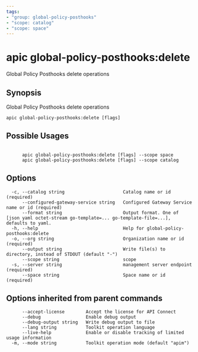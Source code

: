 ```yaml
---
tags:
- "group: global-policy-posthooks"
- "scope: catalog"
- "scope: space"
---
```

# apic global-policy-posthooks:delete

Global Policy Posthooks delete operations

## Synopsis

Global Policy Posthooks delete operations

```
apic global-policy-posthooks:delete [flags]
```

## Possible Usages

```

      apic global-policy-posthooks:delete [flags] --scope space
      apic global-policy-posthooks:delete [flags] --scope catalog

```

## Options

```
  -c, --catalog string                      Catalog name or id (required)
      --configured-gateway-service string   Configured Gateway Service name or id (required)
      --format string                       Output format. One of [json yaml octet-stream go-template=... go-template-file=...], defaults to yaml.
  -h, --help                                Help for global-policy-posthooks:delete
  -o, --org string                          Organization name or id (required)
      --output string                       Write file(s) to directory, instead of STDOUT (default "-")
      --scope string                        scope
  -s, --server string                       management server endpoint (required)
      --space string                        Space name or id (required)
```

## Options inherited from parent commands

```
      --accept-license        Accept the license for API Connect
      --debug                 Enable debug output
      --debug-output string   Write debug output to file
      --lang string           Toolkit operation language
      --live-help             Enable or disable tracking of limited usage information
  -m, --mode string           Toolkit operation mode (default "apim")
```
